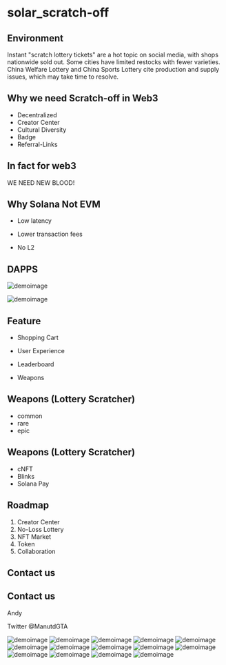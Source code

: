 # solar_scratch-off

## Environment

Instant "scratch lottery tickets" are a hot topic on social media, with shops nationwide sold out. Some cities have limited restocks with fewer varieties. China Welfare Lottery and China Sports Lottery cite production and supply issues, which may take time to resolve.

## Why we need Scratch-off in Web3

- Decentralized
- Creator Center
- Cultural Diversity
- Badge
- Referral-Links

## In fact for web3

WE NEED NEW BLOOD!

## Why Solana Not EVM

- Low latency

- Lower transaction fees

- No L2

## DAPPS

![demoimage](/demo-images/dapps_1.png)

![demoimage](/demo-images/dapps_2.png)

## Feature

- Shopping Cart

- User Experience

- Leaderboard

- Weapons

## Weapons (Lottery Scratcher)

- common
- rare
- epic

## Weapons (Lottery Scratcher)

- cNFT
- Blinks
- Solana Pay

## Roadmap

1. Creator Center
2. No-Loss Lottery
3. NFT Market
4. Token
5. Collaboration

## Contact us

## Contact us

Andy

Twitter @ManutdGTA

![demoimage](/demo-images/3.png)
![demoimage](/demo-images/4.png)
![demoimage](/demo-images/5.png)
![demoimage](/demo-images/6.png)
![demoimage](/demo-images/7.png)
![demoimage](/demo-images/8.png)
![demoimage](/demo-images/9.png)
![demoimage](/demo-images/10.png)
![demoimage](/demo-images/11.png)
![demoimage](/demo-images/12.png)
![demoimage](/demo-images/13.png)
![demoimage](/demo-images/14.png)
![demoimage](/demo-images/15.png)
![demoimage](/demo-images/16.png)
